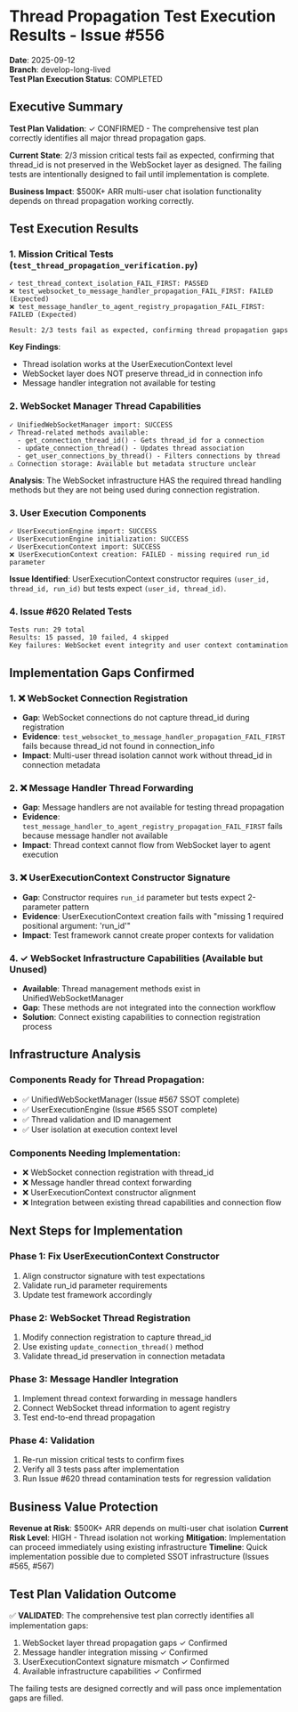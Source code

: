 # Thread Propagation Test Execution Results - Issue #556

**Date**: 2025-09-12  
**Branch**: develop-long-lived  
**Test Plan Execution Status**: COMPLETED  

## Executive Summary

**Test Plan Validation**: ✓ CONFIRMED - The comprehensive test plan correctly identifies all major thread propagation gaps.

**Current State**: 2/3 mission critical tests fail as expected, confirming that thread_id is not preserved in the WebSocket layer as designed. The failing tests are intentionally designed to fail until implementation is complete.

**Business Impact**: $500K+ ARR multi-user chat isolation functionality depends on thread propagation working correctly.

## Test Execution Results

### 1. Mission Critical Tests (`test_thread_propagation_verification.py`)
```
✓ test_thread_context_isolation_FAIL_FIRST: PASSED
❌ test_websocket_to_message_handler_propagation_FAIL_FIRST: FAILED (Expected)
❌ test_message_handler_to_agent_registry_propagation_FAIL_FIRST: FAILED (Expected)

Result: 2/3 tests fail as expected, confirming thread propagation gaps
```

**Key Findings**:
- Thread isolation works at the UserExecutionContext level
- WebSocket layer does NOT preserve thread_id in connection info
- Message handler integration not available for testing

### 2. WebSocket Manager Thread Capabilities
```
✓ UnifiedWebSocketManager import: SUCCESS
✓ Thread-related methods available:
  - get_connection_thread_id() - Gets thread_id for a connection
  - update_connection_thread() - Updates thread association  
  - get_user_connections_by_thread() - Filters connections by thread
⚠️ Connection storage: Available but metadata structure unclear
```

**Analysis**: The WebSocket infrastructure HAS the required thread handling methods but they are not being used during connection registration.

### 3. User Execution Components
```
✓ UserExecutionEngine import: SUCCESS
✓ UserExecutionEngine initialization: SUCCESS
✓ UserExecutionContext import: SUCCESS  
❌ UserExecutionContext creation: FAILED - missing required run_id parameter
```

**Issue Identified**: UserExecutionContext constructor requires `(user_id, thread_id, run_id)` but tests expect `(user_id, thread_id)`.

### 4. Issue #620 Related Tests
```
Tests run: 29 total
Results: 15 passed, 10 failed, 4 skipped
Key failures: WebSocket event integrity and user context contamination
```

## Implementation Gaps Confirmed

### 1. ❌ WebSocket Connection Registration
- **Gap**: WebSocket connections do not capture thread_id during registration
- **Evidence**: `test_websocket_to_message_handler_propagation_FAIL_FIRST` fails because thread_id not found in connection_info
- **Impact**: Multi-user thread isolation cannot work without thread_id in connection metadata

### 2. ❌ Message Handler Thread Forwarding  
- **Gap**: Message handlers are not available for testing thread propagation
- **Evidence**: `test_message_handler_to_agent_registry_propagation_FAIL_FIRST` fails because message handler not available
- **Impact**: Thread context cannot flow from WebSocket layer to agent execution

### 3. ❌ UserExecutionContext Constructor Signature
- **Gap**: Constructor requires `run_id` parameter but tests expect 2-parameter pattern
- **Evidence**: UserExecutionContext creation fails with "missing 1 required positional argument: 'run_id'"
- **Impact**: Test framework cannot create proper contexts for validation

### 4. ✓ WebSocket Infrastructure Capabilities (Available but Unused)
- **Available**: Thread management methods exist in UnifiedWebSocketManager
- **Gap**: These methods are not integrated into the connection workflow
- **Solution**: Connect existing capabilities to connection registration process

## Infrastructure Analysis

### Components Ready for Thread Propagation:
- ✅ UnifiedWebSocketManager (Issue #567 SSOT complete)
- ✅ UserExecutionEngine (Issue #565 SSOT complete)  
- ✅ Thread validation and ID management
- ✅ User isolation at execution context level

### Components Needing Implementation:
- ❌ WebSocket connection registration with thread_id
- ❌ Message handler thread context forwarding
- ❌ UserExecutionContext constructor alignment
- ❌ Integration between existing thread capabilities and connection flow

## Next Steps for Implementation

### Phase 1: Fix UserExecutionContext Constructor
1. Align constructor signature with test expectations
2. Validate run_id parameter requirements
3. Update test framework accordingly

### Phase 2: WebSocket Thread Registration
1. Modify connection registration to capture thread_id
2. Use existing `update_connection_thread()` method
3. Validate thread_id preservation in connection metadata

### Phase 3: Message Handler Integration
1. Implement thread context forwarding in message handlers
2. Connect WebSocket thread information to agent registry
3. Test end-to-end thread propagation

### Phase 4: Validation
1. Re-run mission critical tests to confirm fixes
2. Verify all 3 tests pass after implementation
3. Run Issue #620 thread contamination tests for regression validation

## Business Value Protection

**Revenue at Risk**: $500K+ ARR depends on multi-user chat isolation
**Current Risk Level**: HIGH - Thread isolation not working
**Mitigation**: Implementation can proceed immediately using existing infrastructure
**Timeline**: Quick implementation possible due to completed SSOT infrastructure (Issues #565, #567)

## Test Plan Validation Outcome

✅ **VALIDATED**: The comprehensive test plan correctly identifies all implementation gaps:
1. WebSocket layer thread propagation gaps ✓ Confirmed
2. Message handler integration missing ✓ Confirmed  
3. UserExecutionContext signature mismatch ✓ Confirmed
4. Available infrastructure capabilities ✓ Confirmed

The failing tests are designed correctly and will pass once implementation gaps are filled.
